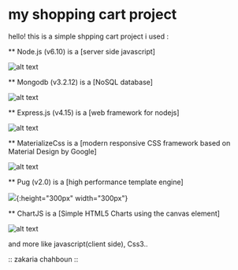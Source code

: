 # my shopping cart project

hello! this is a simple shpping cart project
i used :

** Node.js (v6.10) is a [server side javascript]

![alt text](https://www.compteepargneco2.com/wp-content/uploads/2015/06/prize-node.js_.png)

** Mongodb (v3.2.12) is a [NoSQL database]

![alt text](http://www.lafabriquedecode.com/blog/wp-content/uploads/2013/04/mongo_logo.png)

** Express.js (v4.15) is a [web framework for nodejs]

![alt text](http://madisonabshire.com/img/tech-svg/Express.png)

** MaterializeCss is a [modern responsive CSS framework based on Material Design by Google]

![alt text](http://jugid.fr/wp-content/uploads/2016/03/materialize-logo.png)

** Pug (v2.0) is a [high performance template engine]

![](https://cdn.rawgit.com/pugjs/pug-logo/eec436cee8fd9d1726d7839cbe99d1f694692c0c/SVG/pug-final-logo-_-colour-128.svg){:height="300px" width="300px"}

** ChartJS is a [Simple HTML5 Charts using the canvas element]

![alt text](http://www.chartjs.org/img/chartjs-logo.svg)


and more like javascript(client side), Css3..

:: zakaria chahboun ::
